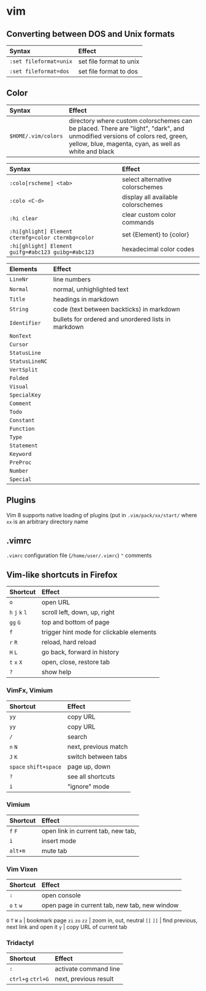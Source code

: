 # vim

## Converting between DOS and Unix formats


Syntax        | Effect
:---          | :---
`:set fileformat=unix` | set file format to unix
`:set fileformat=dos` | set file format to dos

## Color

Syntax        | Effect
:---          | :---
`$HOME/.vim/colors` | directory where custom colorschemes can be placed. There are "light", "dark", and unmodified versions of colors red, green, yellow, blue, magenta, cyan, as well as white and black

Syntax        | Effect
:---          | :---
`:colo[rscheme] <tab>` | select alternative colorschemes
`:colo <C-d>` | display all available colorschemes
`:hi clear` | clear custom color commands
`:hi[ghlight] Element ctermfg=color ctermbg=color` | set {Element} to {color}
`:hi[ghlight] Element guifg=#abc123 guibg=#abc123` | hexadecimal color codes

Elements | Effect
:---     | :---
`LineNr` | line numbers
`Normal` | normal, unhighlighted text
`Title`  | headings in markdown
`String` | code (text between backticks) in markdown
`Identifier` | bullets for ordered and unordered lists in markdown
`NonText` | 
`Cursor` | 
`StatusLine` | 
`StatusLineNC` | 
`VertSplit` | 
`Folded` | 
`Visual` | 
`SpecialKey` | 
`Comment` | 
`Todo` | 
`Constant` | 
`Function` | 
`Type` | 
`Statement` | 
`Keyword` | 
`PreProc` | 
`Number` | 
`Special` | 


## Plugins
Vim 8 supports native loading of plugins (put in `.vim/pack/xx/start/` where `xx` is an arbitrary directory name

## .vimrc
`.vimrc` configuration file (`/home/user/.vimrc`)
`"` comments

## Vim-like shortcuts in Firefox

Shortcut  | Effect
:---      | :---
`o` | open URL
`h` `j` `k` `l` | scroll left, down, up, right
`gg` `G` | top and bottom of page
`f` | trigger hint mode for clickable elements
`r` `R` | reload, hard reload
`H` `L` | go back, forward in history
`t` `x` `X` | open, close, restore tab
`?` | show help

### VimFx, Vimium

Shortcut  | Effect
:---      | :---
`yy` | copy URL
`yy` | copy URL
`/` | search
`n` `N` | next, previous match
`J` `K` | switch between tabs
`space` `shift+space` | page up, down
`?` | see all shortcuts
`i` | "ignore" mode

### Vimium

Shortcut  | Effect
:---      | :---
`f` `F` | open link in current tab, new tab, 
`i` | insert mode
`alt+m` | mute tab

### Vim Vixen

Shortcut  | Effect
:---      | :---
`:` | open console
`o` `t` `w` | open page in current tab, new tab, new window
`O` `T` `W`
`a` | bookmark page
`zi` `zo` `zz` | zoom in, out, neutral
`[[` `]]` | find previous, next link and open it
`y` | copy URL of current tab

### Tridactyl

Shortcut  | Effect
:---      | :---
`:` | activate command line
`ctrl+g` `ctrl+G` | next, previous result 
